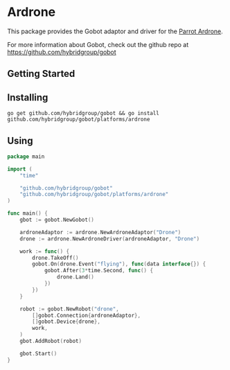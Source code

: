# Ardrone

This package  provides the Gobot adaptor and driver for the [Parrot Ardrone](http://ardrone2.parrot.com).

For more information about Gobot, check out the github repo at
https://github.com/hybridgroup/gobot

## Getting Started

## Installing
```
go get github.com/hybridgroup/gobot && go install github.com/hybridgroup/gobot/platforms/ardrone
```
## Using
```go
package main

import (
	"time"

	"github.com/hybridgroup/gobot"
	"github.com/hybridgroup/gobot/platforms/ardrone"
)

func main() {
	gbot := gobot.NewGobot()

	ardroneAdaptor := ardrone.NewArdroneAdaptor("Drone")
	drone := ardrone.NewArdroneDriver(ardroneAdaptor, "Drone")

	work := func() {
		drone.TakeOff()
		gobot.On(drone.Event("flying"), func(data interface{}) {
			gobot.After(3*time.Second, func() {
				drone.Land()
			})
		})
	}

	robot := gobot.NewRobot("drone",
		[]gobot.Connection{ardroneAdaptor},
		[]gobot.Device{drone},
		work,
	)
	gbot.AddRobot(robot)

	gbot.Start()
}
```
